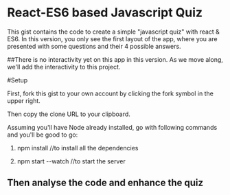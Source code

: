 # React-ES6 based Javascript Quiz

This gist contains the code to create a simple "javascript quiz" with react & ES6. In this version, you only see the first layout of the app, where you are presented with some questions and their 4 possible answers. 

##There is no interactivity yet on this app in this version. As we move along, we'll add the interactivity to this project.

#Setup

First, fork this gist to your own account by clicking the fork symbol in the upper right.

Then copy the clone URL to your clipboard.

Assuming you'll have Node already installed, go with following commands and you'll be good to go:

1. npm install //to install all the dependencies

2. npm start --watch //to start the server


## Then analyse the code and enhance the quiz

